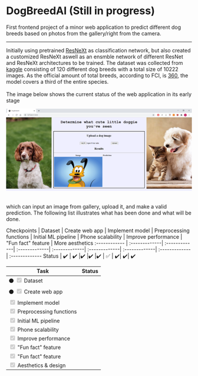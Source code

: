 # DogBreedAI (Still in progress)
First frontend project of a minor web application to predict different dog breeds based on photos from the gallery/right from the camera. 

<hr>

Initially using pretrained [ResNeXt](https://arxiv.org/abs/1611.05431) as classification network, but also created a customized ResNeXt aswell as an ensmble network of different ResNet and ResNeXt architectures to be trained. The dataset was collected from [kaggle](https://www.kaggle.com/c/dog-breed-identification/data) consisting of 120 different dog breeds with a total size of 10222 images. As the official amount of total breeds, according to FCI, is [360](https://www.psychologytoday.com/us/blog/canine-corner/201305/how-many-breeds-dogs-are-there-in-the-world), the model covers a third of the entire species.
<br>
<br>
The image below shows the current status of the web application in its early stage

![Current status](https://github.com/olof98johansson/DogBreedAI/blob/main/status/first.PNG?raw=true)

<br>
which can input an image from gallery, upload it, and make a valid prediction. The following list illustrates what has been done and what will be done.

Checkpoints | Dataset | Create web app | Implement model | Preprocessing functions | Initial ML pipeline | Phone scalability | Improve performance | "Fun fact" feature | More aesthetics
:------------ | :-------------| :-------------| :-------------| :-------------| :-------------| :-------------| :-------------| :-------------
Status | :heavy_check_mark: | :heavy_check_mark: |:heavy_check_mark: |:heavy_check_mark: |:heavy_check_mark: | :white_check_mark: | :heavy_check_mark:| :heavy_check_mark:| :heavy_check_mark:



| Task                                              | Status |
| ------------------------------------------------- | ----   |
| :black_circle: <input type="checkbox" disabled checked /> Dataset  |      |
| :black_circle: <input type="checkbox" disabled  checked/> Create web app |      |
| <input type="checkbox" disabled  checked/> Implement model |      |
| <input type="checkbox" disabled  checked/> Preprocessing functions |      |
| <input type="checkbox" disabled  checked/> Initial ML pipeline |      |
| <input type="checkbox" disabled  checked/> Phone scalability |      |
| <input type="checkbox" disabled  checked/> Improve performance |      |
| <input type="checkbox" disabled  checked/> "Fun fact" feature |      |
| <input type="checkbox" disabled  checked/> "Fun fact" feature |      |
| <input type="checkbox" disabled  checked/> Aesthetics & design |      |
